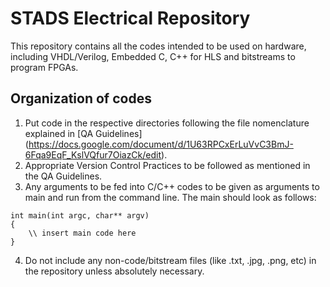 # STADS Electrical Repository
This repository contains all the codes intended to be used on hardware, including VHDL/Verilog, Embedded C, C++ for HLS and bitstreams to program FPGAs.

## Organization of codes
1. Put code in the respective directories following the file nomenclature explained in [QA Guidelines] (https://docs.google.com/document/d/1U63RPCxErLuVvC3BmJ-6Fqa9EqF_KslVQfur7OiazCk/edit).
2. Appropriate Version Control Practices to be followed as mentioned in the QA Guidelines.
3. Any arguments to be fed into C/C++ codes to be given as arguments to main and run from the command line. The main should look as follows:
```
int main(int argc, char** argv)
{
    \\ insert main code here
}
```
4. Do not include any non-code/bitstream files (like .txt, .jpg, .png, etc) in the repository unless absolutely necessary.
